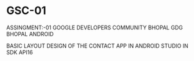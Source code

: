 # GSC-01
ASSINGMENT:-01
GOOGLE DEVELOPERS COMMUNITY BHOPAL
GDG BHOPAL ANDROID
 
 
 BASIC LAYOUT DESIGN OF THE CONTACT APP IN ANDROID STUDIO IN SDK API16
 
